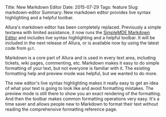 Title: New Markdown Editor
Date: 2015-07-29
Tags: feature
Slug: markdown-editor
Summary: New markdown editor provides live syntax highlighting and a helpful toolbar.

Allura's markdown editor has been completely replaced.  Previously a simple textarea with limited assistance, it now runs
the [SimpleMDE Markdown Editor](http://nextstepwebs.github.io/simplemde-markdown-editor/) and includes live syntax highlighting and
a helpful toolbar.  It will be included in the next release of Allura, or is available now by using the latest code from `git`.

Markdown is a core part of Allura and is used in every text area, including tickets, wiki pages, commenting, etc.  Markdown
makes it easy to do simple formatting of your text, but not everyone is familiar with it.  The existing formatting help
and preview mode was helpful, but we wanted to do more.

The new editor's live syntax highlighting makes it really easy
to get an idea of what your text is going to look like and avoid formatting mistakes.  The preview mode is still there
to show you an exact rendering of the formatting.  And then the toolbar makes common formatting operations very easy.
It's a time saver and allows people new to Markdown to format their text without reading the comprehensive formatting
reference page.


 
 
